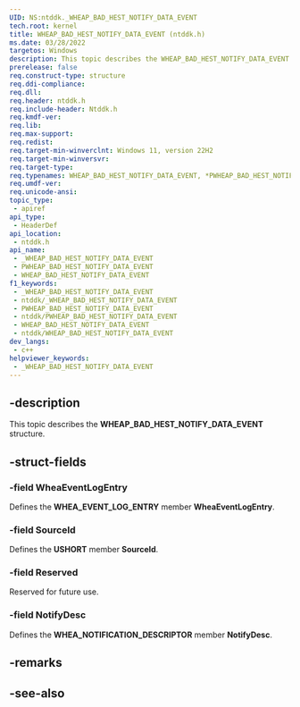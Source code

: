 ```yaml
---
UID: NS:ntddk._WHEAP_BAD_HEST_NOTIFY_DATA_EVENT
tech.root: kernel
title: WHEAP_BAD_HEST_NOTIFY_DATA_EVENT (ntddk.h)
ms.date: 03/28/2022
targetos: Windows
description: This topic describes the WHEAP_BAD_HEST_NOTIFY_DATA_EVENT structure.
prerelease: false
req.construct-type: structure
req.ddi-compliance: 
req.dll: 
req.header: ntddk.h
req.include-header: Ntddk.h
req.kmdf-ver: 
req.lib: 
req.max-support: 
req.redist: 
req.target-min-winverclnt: Windows 11, version 22H2
req.target-min-winversvr: 
req.target-type: 
req.typenames: WHEAP_BAD_HEST_NOTIFY_DATA_EVENT, *PWHEAP_BAD_HEST_NOTIFY_DATA_EVENT
req.umdf-ver: 
req.unicode-ansi: 
topic_type:
 - apiref
api_type:
 - HeaderDef
api_location:
 - ntddk.h
api_name:
 - _WHEAP_BAD_HEST_NOTIFY_DATA_EVENT
 - PWHEAP_BAD_HEST_NOTIFY_DATA_EVENT
 - WHEAP_BAD_HEST_NOTIFY_DATA_EVENT
f1_keywords:
 - _WHEAP_BAD_HEST_NOTIFY_DATA_EVENT
 - ntddk/_WHEAP_BAD_HEST_NOTIFY_DATA_EVENT
 - PWHEAP_BAD_HEST_NOTIFY_DATA_EVENT
 - ntddk/PWHEAP_BAD_HEST_NOTIFY_DATA_EVENT
 - WHEAP_BAD_HEST_NOTIFY_DATA_EVENT
 - ntddk/WHEAP_BAD_HEST_NOTIFY_DATA_EVENT
dev_langs:
 - c++
helpviewer_keywords:
 - _WHEAP_BAD_HEST_NOTIFY_DATA_EVENT
---
```


## -description

This topic describes the **WHEAP_BAD_HEST_NOTIFY_DATA_EVENT** structure.

## -struct-fields

### -field WheaEventLogEntry

Defines the **WHEA_EVENT_LOG_ENTRY** member **WheaEventLogEntry**.

### -field SourceId

Defines the **USHORT** member **SourceId**.

### -field Reserved

Reserved for future use.

### -field NotifyDesc

Defines the **WHEA_NOTIFICATION_DESCRIPTOR** member **NotifyDesc**.

## -remarks

## -see-also
